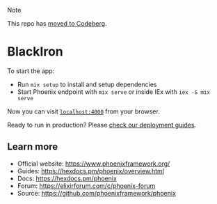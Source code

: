 > [!NOTE]
> This repo has [moved to Codeberg](https://codeberg.org/zkat/black-iron).

# BlackIron

To start the app:

  * Run `mix setup` to install and setup dependencies
  * Start Phoenix endpoint with `mix serve` or inside IEx with `iex -S mix serve`

Now you can visit [`localhost:4000`](http://localhost:4000) from your browser.

Ready to run in production? Please [check our deployment guides](https://hexdocs.pm/phoenix/deployment.html).

## Learn more

  * Official website: https://www.phoenixframework.org/
  * Guides: https://hexdocs.pm/phoenix/overview.html
  * Docs: https://hexdocs.pm/phoenix
  * Forum: https://elixirforum.com/c/phoenix-forum
  * Source: https://github.com/phoenixframework/phoenix
